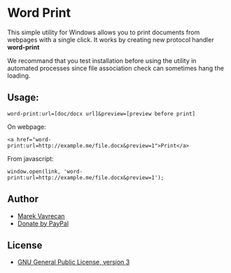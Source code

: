# Word Print

This simple utility for Windows allows you to print documents from webpages with a single click.
It works by creating new protocol handler **word-print**

We recommand that you test installation before using the utility in automated processes since file association check can sometimes hang the loading.

## Usage:
```
word-print:url=[doc/docx url]&preview=[preview before print]
```

On webpage:
```
<a href="word-print:url=http://example.me/file.docx&preview=1">Print</a>
```
From javascript:
```
window.open(link, 'word-print:url=http://example.me/file.docx&preview=1');
```

## Author
- [Marek Vavrecan](mailto:vavrecan@gmail.com)
- [Donate by PayPal](https://www.paypal.com/cgi-bin/webscr?cmd=_donations&business=DX479UBWGSMUG&lc=US&item_name=Word%20Print&currency_code=USD&bn=PP%2dDonationsBF%3abtn_donateCC_LG%2egif%3aNonHosted)

## License
- [GNU General Public License, version 3](http://www.gnu.org/licenses/gpl-3.0.html)
